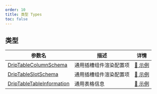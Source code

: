 ```yaml
---
order: 10
title: 类型 Types
toc: false
---
```


## 类型

| 参数名 | 描述 | 详情 |
| ----- | ---- | ---- |
| [DripTableColumnSchema](/drip-table/types/column-schema) | 通用插槽组件渲染配置项 | [🔗 示例](/drip-table/types/column-schema) |
| [DripTableSlotSchema](/drip-table/types/slot-schema) | 通用插槽组件渲染配置项 | [🔗 示例](/drip-table/types/slot-schema) |
| [DripTableTableInformation](/drip-table/types/table-information) | 通用表格信息 | [🔗 示例](/drip-table/types/table-information) |
